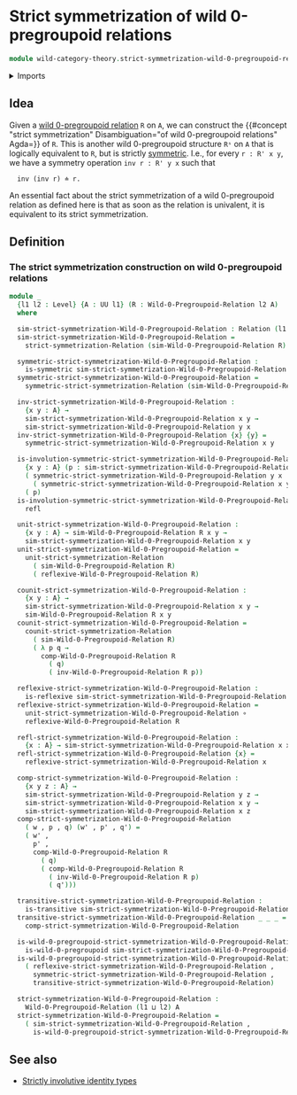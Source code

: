 # Strict symmetrization of wild 0-pregroupoid relations

```agda
module wild-category-theory.strict-symmetrization-wild-0-pregroupoid-relations where
```

<details><summary>Imports</summary>

```agda
open import foundation.binary-relations
open import foundation.contratransitive-binary-relations
open import foundation.dependent-pair-types
open import foundation.function-types
open import foundation.reflexive-relations
open import foundation.strict-symmetrization-binary-relations
open import foundation.transitive-binary-relations
open import foundation.universe-levels

open import foundation-core.cartesian-product-types
open import foundation-core.identity-types
open import foundation-core.retractions

open import wild-category-theory.wild-0-pregroupoid-relations
```

</details>

## Idea

Given a
[wild 0-pregroupoid relation](wild-category-theory.wild-0-pregroupoids.md) `R`
on `A`, we can construct the
{{#concept "strict symmetrization" Disambiguation="of wild 0-pregroupoid relations" Agda=}}
of `R`. This is another wild 0-pregroupoid structure `Rˢ` on `A` that is
logically equivalent to `R`, but is strictly
[symmetric](foundation.binary-relations.md). I.e., for every `r : R' x y`, we
have a symmetry operation `inv r : R' y x` such that

```text
  inv (inv r) ≐ r.
```

An essential fact about the strict symmetrization of a wild 0-pregroupoid
relation as defined here is that as soon as the relation is univalent, it is
equivalent to its strict symmetrization.

## Definition

### The strict symmetrization construction on wild 0-pregroupoid relations

```agda
module _
  {l1 l2 : Level} {A : UU l1} (R : Wild-0-Pregroupoid-Relation l2 A)
  where

  sim-strict-symmetrization-Wild-0-Pregroupoid-Relation : Relation (l1 ⊔ l2) A
  sim-strict-symmetrization-Wild-0-Pregroupoid-Relation =
    strict-symmetrization-Relation (sim-Wild-0-Pregroupoid-Relation R)

  symmetric-strict-symmetrization-Wild-0-Pregroupoid-Relation :
    is-symmetric sim-strict-symmetrization-Wild-0-Pregroupoid-Relation
  symmetric-strict-symmetrization-Wild-0-Pregroupoid-Relation =
    symmetric-strict-symmetrization-Relation (sim-Wild-0-Pregroupoid-Relation R)

  inv-strict-symmetrization-Wild-0-Pregroupoid-Relation :
    {x y : A} →
    sim-strict-symmetrization-Wild-0-Pregroupoid-Relation x y →
    sim-strict-symmetrization-Wild-0-Pregroupoid-Relation y x
  inv-strict-symmetrization-Wild-0-Pregroupoid-Relation {x} {y} =
    symmetric-strict-symmetrization-Wild-0-Pregroupoid-Relation x y

  is-involution-symmetric-strict-symmetrization-Wild-0-Pregroupoid-Relation :
    {x y : A} (p : sim-strict-symmetrization-Wild-0-Pregroupoid-Relation x y) →
    ( symmetric-strict-symmetrization-Wild-0-Pregroupoid-Relation y x
      ( symmetric-strict-symmetrization-Wild-0-Pregroupoid-Relation x y p)) ＝
    ( p)
  is-involution-symmetric-strict-symmetrization-Wild-0-Pregroupoid-Relation p =
    refl

  unit-strict-symmetrization-Wild-0-Pregroupoid-Relation :
    {x y : A} → sim-Wild-0-Pregroupoid-Relation R x y →
    sim-strict-symmetrization-Wild-0-Pregroupoid-Relation x y
  unit-strict-symmetrization-Wild-0-Pregroupoid-Relation =
    unit-strict-symmetrization-Relation
      ( sim-Wild-0-Pregroupoid-Relation R)
      ( reflexive-Wild-0-Pregroupoid-Relation R)

  counit-strict-symmetrization-Wild-0-Pregroupoid-Relation :
    {x y : A} →
    sim-strict-symmetrization-Wild-0-Pregroupoid-Relation x y →
    sim-Wild-0-Pregroupoid-Relation R x y
  counit-strict-symmetrization-Wild-0-Pregroupoid-Relation =
    counit-strict-symmetrization-Relation
      ( sim-Wild-0-Pregroupoid-Relation R)
      ( λ p q →
        comp-Wild-0-Pregroupoid-Relation R
          ( q)
          ( inv-Wild-0-Pregroupoid-Relation R p))

  reflexive-strict-symmetrization-Wild-0-Pregroupoid-Relation :
    is-reflexive sim-strict-symmetrization-Wild-0-Pregroupoid-Relation
  reflexive-strict-symmetrization-Wild-0-Pregroupoid-Relation =
    unit-strict-symmetrization-Wild-0-Pregroupoid-Relation ∘
    reflexive-Wild-0-Pregroupoid-Relation R

  refl-strict-symmetrization-Wild-0-Pregroupoid-Relation :
    {x : A} → sim-strict-symmetrization-Wild-0-Pregroupoid-Relation x x
  refl-strict-symmetrization-Wild-0-Pregroupoid-Relation {x} =
    reflexive-strict-symmetrization-Wild-0-Pregroupoid-Relation x

  comp-strict-symmetrization-Wild-0-Pregroupoid-Relation :
    {x y z : A} →
    sim-strict-symmetrization-Wild-0-Pregroupoid-Relation y z →
    sim-strict-symmetrization-Wild-0-Pregroupoid-Relation x y →
    sim-strict-symmetrization-Wild-0-Pregroupoid-Relation x z
  comp-strict-symmetrization-Wild-0-Pregroupoid-Relation
    ( w , p , q) (w' , p' , q') =
    ( w' ,
      p' ,
      comp-Wild-0-Pregroupoid-Relation R
        ( q)
        ( comp-Wild-0-Pregroupoid-Relation R
          ( inv-Wild-0-Pregroupoid-Relation R p)
          ( q')))

  transitive-strict-symmetrization-Wild-0-Pregroupoid-Relation :
    is-transitive sim-strict-symmetrization-Wild-0-Pregroupoid-Relation
  transitive-strict-symmetrization-Wild-0-Pregroupoid-Relation _ _ _ =
    comp-strict-symmetrization-Wild-0-Pregroupoid-Relation

  is-wild-0-pregroupoid-strict-symmetrization-Wild-0-Pregroupoid-Relation :
    is-wild-0-pregroupoid sim-strict-symmetrization-Wild-0-Pregroupoid-Relation
  is-wild-0-pregroupoid-strict-symmetrization-Wild-0-Pregroupoid-Relation =
    ( reflexive-strict-symmetrization-Wild-0-Pregroupoid-Relation ,
      symmetric-strict-symmetrization-Wild-0-Pregroupoid-Relation ,
      transitive-strict-symmetrization-Wild-0-Pregroupoid-Relation)

  strict-symmetrization-Wild-0-Pregroupoid-Relation :
    Wild-0-Pregroupoid-Relation (l1 ⊔ l2) A
  strict-symmetrization-Wild-0-Pregroupoid-Relation =
    ( sim-strict-symmetrization-Wild-0-Pregroupoid-Relation ,
      is-wild-0-pregroupoid-strict-symmetrization-Wild-0-Pregroupoid-Relation)
```

## See also

- [Strictly involutive identity types](foundation.strictly-involutive-identity-types.md)
